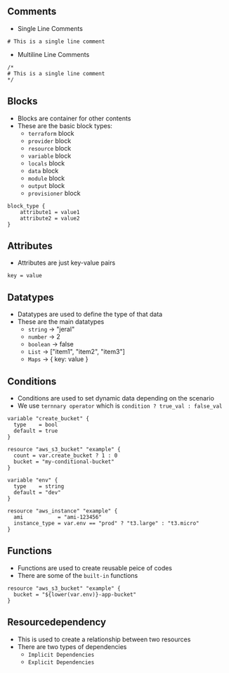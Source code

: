 ## Comments
- Single Line Comments
```hcl
# This is a single line comment
```

- Multiline Line Comments
```hcl
/*
# This is a single line comment
*/
```

## Blocks
- Blocks are container for other contents
- These are the basic block types:
    - `terraform` block
    - `provider` block
    - `resource` block
    - `variable` block
    - `locals` block
    - `data` block
    - `module` block
    - `output` block
    - `provisioner` block

```hcl
block_type {
    attribute1 = value1
    attribute2 = value2
}
```

## Attributes
- Attributes are just key-value pairs

```hcl
key = value
```

## Datatypes
- Datatypes are used to define the type of that data
- These are the main datatypes
    - `string` -> "jeral"
    - `number` -> 2
    - `boolean` -> false
    - `List` -> ["item1", "item2", "item3"]
    - `Maps` -> { key: value }

## Conditions
- Conditions are used to set dynamic data depending on the scenario
- We use `ternnary operator` which is `condition ? true_val : false_val`

```hcl
variable "create_bucket" {
  type    = bool
  default = true
}

resource "aws_s3_bucket" "example" {
  count = var.create_bucket ? 1 : 0
  bucket = "my-conditional-bucket"
}
```

```hcl
variable "env" {
  type    = string
  default = "dev"
}

resource "aws_instance" "example" {
  ami           = "ami-123456"
  instance_type = var.env == "prod" ? "t3.large" : "t3.micro"
}
```

## Functions
- Functions are used to create reusable peice of codes
- There are some of the `built-in` functions

```hcl
resource "aws_s3_bucket" "example" {
  bucket = "${lower(var.env)}-app-bucket"
}
```

## Resourcedependency
- This is used to create a relationship between two resources
- There are two types of dependencies 
    - `Implicit Dependencies`
    - `Explicit Dependencies`
